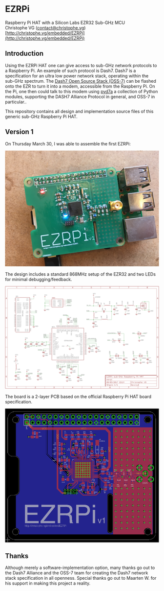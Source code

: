 # EZRPi
Raspberry Pi HAT with a Silicon Labs EZR32 Sub-GHz MCU  
Christophe VG (<contact@christophe.vg>)  
[http://christophe.vg/embedded/EZRPi](http://christophe.vg/embedded/EZRPi)

## Introduction

Using the EZRPi HAT one can give access to sub-GHz network protocols to a Raspberry Pi. An example of such protocol is Dash7. Dash7 is a specification for an ultra low power network stack, operating within the sub-GHz spectrum. The [Dash7 Open Source Stack (OSS-7)](https://github.com/MOSAIC-LoPoW/dash7-ap-open-source-stack) can be flashed onto the EZR to turn it into a modem, accessible from the Raspberry Pi. On the Pi, one then could talk to this modem using [pyd7a](https://github.com/MOSAIC-LoPoW/pyd7a) a collection of Python modules, supporting the DASH7 Alliance Protocol in general, and OSS-7 in particular..

This repository contains all design and implementation source files of this generic sub-GHz Raspberry Pi HAT.

## Version 1

On Thursday March 30, I was able to assemble the first EZRPi:

![EZRPi v1](assets/ezrpi-v1.jpeg)

The design includes a standard 868MHz setup of the EZR32 and two LEDs for minimal debugging/feedback.

![Schematic v1](assets/schematic-v1.png)

The board is a 2-layer PCB based on the official Raspberry Pi HAT board specification.

![Board v1](assets/board-v1.png)

## Thanks

Although merely a software-implementation option, many thanks go out to the Dash7 Alliance and the OSS-7 team for creating the Dash7 network stack specification in all openness. Special thanks go out to Maarten W. for his support in making this project a reality.
